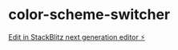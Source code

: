 # color-scheme-switcher

[Edit in StackBlitz next generation editor ⚡️](https://stackblitz.com/~/github.com/nitis07/color-scheme-switcher)